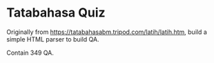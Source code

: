 # Tatabahasa Quiz

Originally from https://tatabahasabm.tripod.com/latih/latih.htm, build a simple HTML parser to build QA.

Contain 349 QA.